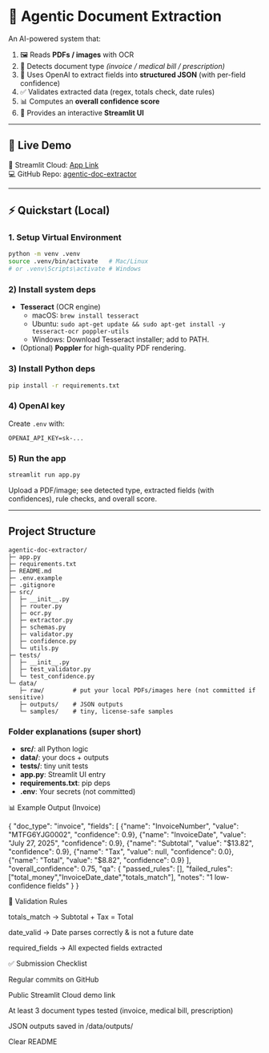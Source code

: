 # 📄 Agentic Document Extraction

An AI-powered system that:  
1. 🖼️ Reads **PDFs / images** with OCR  
2. 🔎 Detects document type *(invoice / medical bill / prescription)*  
3. 🤖 Uses OpenAI to extract fields into **structured JSON** (with per-field confidence)  
4. ✅ Validates extracted data (regex, totals check, date rules)  
5. 📊 Computes an **overall confidence score**  
6. 🎨 Provides an interactive **Streamlit UI**  

---

## 🚀 Live Demo
🔗 Streamlit Cloud: [App Link](agentic-doc-extractor-rnaqsgqndngl9qwujav8f7.streamlit.app)  
💻 GitHub Repo: [agentic-doc-extractor](https://github.com/ImAryaveer/agentic-doc-extractor)  

---

## ⚡ Quickstart (Local)

### 1. Setup Virtual Environment
```bash
python -m venv .venv
source .venv/bin/activate   # Mac/Linux
# or .venv\Scripts\activate # Windows

```

### 2) Install system deps
- **Tesseract** (OCR engine)
  - macOS: `brew install tesseract`
  - Ubuntu: `sudo apt-get update && sudo apt-get install -y tesseract-ocr poppler-utils`
  - Windows: Download Tesseract installer; add to PATH.
- (Optional) **Poppler** for high-quality PDF rendering.

### 3) Install Python deps
```bash
pip install -r requirements.txt
```

### 4) OpenAI key
Create `.env` with:
```
OPENAI_API_KEY=sk-...
```

### 5) Run the app
```bash
streamlit run app.py
```

Upload a PDF/image; see detected type, extracted fields (with confidences), rule checks, and overall score.

---

## Project Structure

```
agentic-doc-extractor/
├─ app.py
├─ requirements.txt
├─ README.md
├─ .env.example
├─ .gitignore
├─ src/
│  ├─ __init__.py
│  ├─ router.py
│  ├─ ocr.py
│  ├─ extractor.py
│  ├─ schemas.py
│  ├─ validator.py
│  ├─ confidence.py
│  └─ utils.py
├─ tests/
│  ├─ __init__.py
│  ├─ test_validator.py
│  └─ test_confidence.py
└─ data/
   ├─ raw/        # put your local PDFs/images here (not committed if sensitive)
   ├─ outputs/    # JSON outputs
   └─ samples/    # tiny, license-safe samples
```

### Folder explanations (super short)
- **src/**: all Python logic
- **data/**: your docs + outputs
- **tests/**: tiny unit tests
- **app.py**: Streamlit UI entry
- **requirements.txt**: pip deps
- **.env**: Your secrets (not committed)

📊 Example Output (Invoice)

{
  "doc_type": "invoice",
  "fields": [
    {"name": "InvoiceNumber", "value": "MTFG6YJG0002", "confidence": 0.9},
    {"name": "InvoiceDate", "value": "July 27, 2025", "confidence": 0.9},
    {"name": "Subtotal", "value": "$13.82", "confidence": 0.9},
    {"name": "Tax", "value": null, "confidence": 0.0},
    {"name": "Total", "value": "$8.82", "confidence": 0.9}
  ],
  "overall_confidence": 0.75,
  "qa": {
    "passed_rules": [],
    "failed_rules": ["total_money","InvoiceDate_date","totals_match"],
    "notes": "1 low-confidence fields"
  }
}


🧪 Validation Rules

totals_match → Subtotal + Tax = Total

date_valid → Date parses correctly & is not a future date

required_fields → All expected fields extracted

✅ Submission Checklist

 Regular commits on GitHub

 Public Streamlit Cloud demo link

 At least 3 document types tested (invoice, medical bill, prescription)

 JSON outputs saved in /data/outputs/

 Clear README








